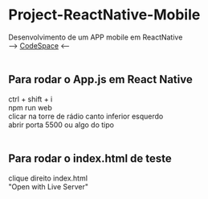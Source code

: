 # Project-ReactNative-Mobile
Desenvolvimento de um APP mobile em ReactNative
<br>
--> [CodeSpace](https://github.com/codespaces/glowing-barnacle-g69vwx6x99g2vxvp) <--
<br><br>
## Para rodar o App.js em React Native
ctrl + shift + i<br>
npm run web<br>
clicar na torre de rádio canto inferior esquerdo<br>
abrir porta 5500 ou algo do tipo<br><br>
## Para rodar o index.html de teste
clique direito index.html<br>
"Open with Live Server"<br><br>
